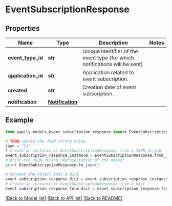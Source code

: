 # EventSubscriptionResponse


## Properties

Name | Type | Description | Notes
------------ | ------------- | ------------- | -------------
**event_type_id** | **str** | Unique identifier of the event type (for which notifications will be sent) | 
**application_id** | **str** | Application related to event subscription. | 
**created** | **str** | Creation date of event subscription. | 
**notification** | [**Notification**](Notification.md) |  | 

## Example

```python
from yapily.models.event_subscription_response import EventSubscriptionResponse

# TODO update the JSON string below
json = "{}"
# create an instance of EventSubscriptionResponse from a JSON string
event_subscription_response_instance = EventSubscriptionResponse.from_json(json)
# print the JSON string representation of the object
print EventSubscriptionResponse.to_json()

# convert the object into a dict
event_subscription_response_dict = event_subscription_response_instance.to_dict()
# create an instance of EventSubscriptionResponse from a dict
event_subscription_response_form_dict = event_subscription_response.from_dict(event_subscription_response_dict)
```
[[Back to Model list]](../README.md#documentation-for-models) [[Back to API list]](../README.md#documentation-for-api-endpoints) [[Back to README]](../README.md)


